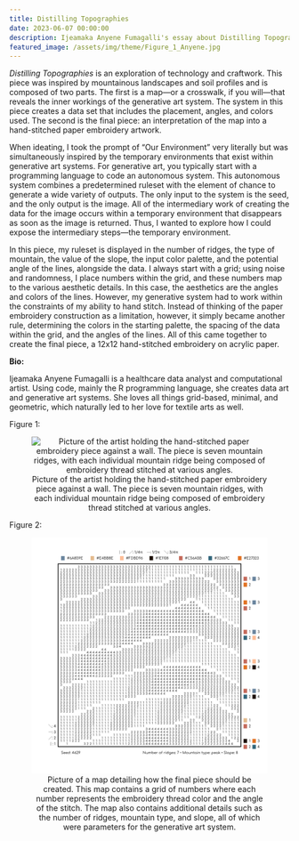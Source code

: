 ```yaml
---
title: Distilling Topographies
date: 2023-06-07 00:00:00
description: Ijeamaka Anyene Fumagalli's essay about Distilling Topographies
featured_image: /assets/img/theme/Figure_1_Anyene.jpg
---
```


_Distilling Topographies_ is an exploration of technology and craftwork. This piece was inspired by mountainous landscapes and soil profiles and is composed of two parts. The first is a map—or a crosswalk, if you will—that reveals the inner workings of the generative art system. The system in this piece creates a data set that includes the placement, angles, and colors used. The second is the final piece: an interpretation of the map into a hand-stitched paper embroidery artwork.

When ideating, I took the prompt of “Our Environment” very literally but was simultaneously inspired by the temporary environments that exist within generative art systems. For generative art, you typically start with a programming language to code an autonomous system. This autonomous system combines a predetermined ruleset with the element of chance to generate a wide variety of outputs. The only input to the system is the seed, and the only output is the image. All of the intermediary work of creating the data for the image occurs within a temporary environment that disappears as soon as the image is returned. Thus, I wanted to explore how I could expose the intermediary steps—the temporary environment.

In this piece, my ruleset is displayed in the number of ridges, the type of mountain, the value of the slope, the input color palette, and the potential angle of the lines, alongside the data. I always start with a grid; using noise and randomness, I place numbers within the grid, and these numbers map to the various aesthetic details. In this case, the aesthetics are the angles and colors of the lines. However, my generative system had to work within the constraints of my ability to hand stitch. Instead of thinking of the paper embroidery construction as a limitation, however, it simply became another rule, determining the colors in the starting palette, the spacing of the data within the grid, and the angles of the lines. All of this came together to create the final piece, a 12x12 hand-stitched embroidery on acrylic paper.

**Bio:**

Ijeamaka Anyene Fumagalli is a healthcare data analyst and computational artist. Using code, mainly the R programming language, she creates data art and generative art systems. She loves all things grid-based, minimal, and geometric, which naturally led to her love for textile arts as well.

Figure 1:

<center>
<figure>
	<img src="../assets/img/theme/Figure_1_Anyene.jpg" alt="Picture of the artist holding the hand-stitched paper embroidery piece against a wall. The piece is seven mountain ridges, with each individual mountain ridge being composed of embroidery thread stitched at various angles.">
    Picture of the artist holding the hand-stitched paper embroidery piece against a wall. The piece is seven mountain ridges, with each individual mountain ridge being composed of embroidery thread stitched at various angles.
</figure>
</center>

Figure 2:

<center>
<figure>
	<img src="../assets/img/theme/Figure_2_Anyene.png" alt="Picture of a map detailing how the final piece should be created. This map contains a grid of numbers where each number represents the embroidery thread color and the angle of the stitch. The map also contains additional details such as the number of ridges, mountain type, and slope, all of which were parameters for the generative art system.">
    Picture of a map detailing how the final piece should be created. This map contains a grid of numbers where each number represents the embroidery thread color and the angle of the stitch. The map also contains additional details such as the number of ridges, mountain type, and slope, all of which were parameters for the generative art system.
</figure>
</center>
